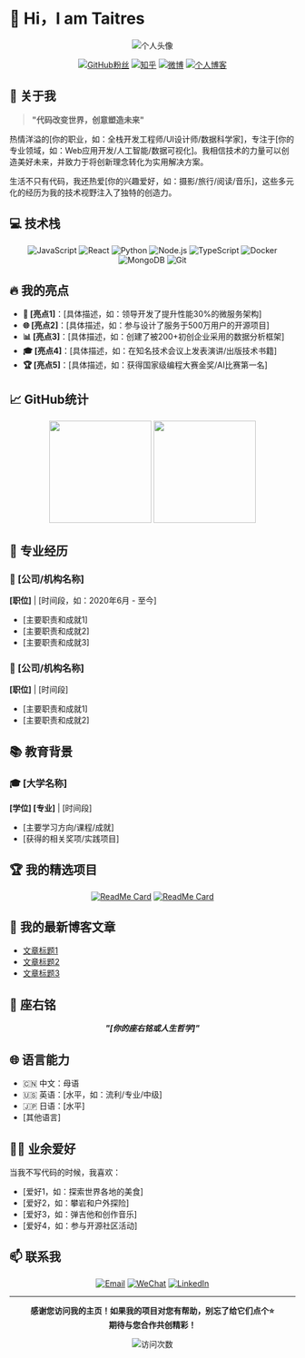 # 👋 Hi，I am Taitres

<div align="center">
  
![个人头像](/api/placeholder/200/200)

[![GitHub粉丝](https://img.shields.io/github/followers/你的用户名?label=关注&style=social)](https://github.com/你的用户名)
[![知乎](https://img.shields.io/badge/知乎-关注-blue?logo=zhihu&style=flat-square)](https://www.zhihu.com/people/你的知乎ID)
[![微博](https://img.shields.io/badge/微博-关注-red?logo=sina-weibo&style=flat-square)](https://weibo.com/你的微博ID)
[![个人博客](https://img.shields.io/badge/博客-访问-brightgreen?logo=blogger&style=flat-square)](https://你的博客链接)

</div>

## 🌟 关于我

> **"代码改变世界，创意塑造未来"**

热情洋溢的[你的职业，如：全栈开发工程师/UI设计师/数据科学家]，专注于[你的专业领域，如：Web应用开发/人工智能/数据可视化]。我相信技术的力量可以创造美好未来，并致力于将创新理念转化为实用解决方案。

生活不只有代码，我还热爱[你的兴趣爱好，如：摄影/旅行/阅读/音乐]，这些多元化的经历为我的技术视野注入了独特的创造力。

## 💻 技术栈

<div align="center">
  
![JavaScript](https://img.shields.io/badge/-JavaScript-F7DF1E?style=flat-square&logo=javascript&logoColor=black)
![React](https://img.shields.io/badge/-React-61DAFB?style=flat-square&logo=react&logoColor=black)
![Python](https://img.shields.io/badge/-Python-3776AB?style=flat-square&logo=python&logoColor=white)
![Node.js](https://img.shields.io/badge/-Node.js-339933?style=flat-square&logo=node.js&logoColor=white)
![TypeScript](https://img.shields.io/badge/-TypeScript-3178C6?style=flat-square&logo=typescript&logoColor=white)
![Docker](https://img.shields.io/badge/-Docker-2496ED?style=flat-square&logo=docker&logoColor=white)
![MongoDB](https://img.shields.io/badge/-MongoDB-47A248?style=flat-square&logo=mongodb&logoColor=white)
![Git](https://img.shields.io/badge/-Git-F05032?style=flat-square&logo=git&logoColor=white)

</div>

## 🔥 我的亮点

- **🚀 [亮点1]**：[具体描述，如：领导开发了提升性能30%的微服务架构]
- **🌐 [亮点2]**：[具体描述，如：参与设计了服务于500万用户的开源项目]
- **📊 [亮点3]**：[具体描述，如：创建了被200+初创企业采用的数据分析框架]
- **🎓 [亮点4]**：[具体描述，如：在知名技术会议上发表演讲/出版技术书籍]
- **🏆 [亮点5]**：[具体描述，如：获得国家级编程大赛金奖/AI比赛第一名]

## 📈 GitHub统计

<div align="center">
  
<img height="180em" src="https://github-readme-stats.vercel.app/api?username=你的用户名&show_icons=true&theme=radical&include_all_commits=true&count_private=true" />
<img height="180em" src="https://github-readme-stats.vercel.app/api/top-langs/?username=你的用户名&layout=compact&langs_count=7&theme=radical" />

</div>

## 🎯 专业经历

### 🏢 [公司/机构名称]
**[职位]** | [时间段，如：2020年6月 - 至今]
- [主要职责和成就1]
- [主要职责和成就2]
- [主要职责和成就3]

### 🏢 [公司/机构名称]
**[职位]** | [时间段]
- [主要职责和成就1]
- [主要职责和成就2]

## 📚 教育背景

### 🎓 [大学名称]
**[学位] [专业]** | [时间段]
- [主要学习方向/课程/成就]
- [获得的相关奖项/实践项目]

## 🏆 我的精选项目

<div align="center">

[![ReadMe Card](https://github-readme-stats.vercel.app/api/pin/?username=你的用户名&repo=项目1&theme=radical)](https://github.com/你的用户名/项目1)
[![ReadMe Card](https://github-readme-stats.vercel.app/api/pin/?username=你的用户名&repo=项目2&theme=radical)](https://github.com/你的用户名/项目2)

</div>

## 📝 我的最新博客文章

<!-- BLOG-POST-LIST:START -->
- [文章标题1](链接)
- [文章标题2](链接)
- [文章标题3](链接)
<!-- BLOG-POST-LIST:END -->

## 📌 座右铭

<div align="center">
  
***"[你的座右铭或人生哲学]"***

</div>

## 🌐 语言能力

- 🇨🇳 中文：母语
- 🇺🇸 英语：[水平，如：流利/专业/中级]
- 🇯🇵 日语：[水平]
- [其他语言]

## 🏄‍♂️ 业余爱好

当我不写代码的时候，我喜欢：
- [爱好1，如：探索世界各地的美食]
- [爱好2，如：攀岩和户外探险]
- [爱好3，如：弹吉他和创作音乐]
- [爱好4，如：参与开源社区活动]

## 📫 联系我

<div align="center">
  
[![Email](https://img.shields.io/badge/Email-联系我-blue?style=for-the-badge&logo=gmail)](mailto:你的邮箱@example.com)
[![WeChat](https://img.shields.io/badge/微信-添加-brightgreen?style=for-the-badge&logo=wechat)](https://你的微信二维码链接)
[![LinkedIn](https://img.shields.io/badge/LinkedIn-简介-informational?style=for-the-badge&logo=linkedin)](https://www.linkedin.com/in/你的领英ID/)

</div>

---

<div align="center">
  
**感谢您访问我的主页！如果我的项目对您有帮助，别忘了给它们点个⭐**  
**期待与您合作共创精彩！**

![访问次数](https://profile-counter.glitch.me/你的用户名/count.svg)

</div>
